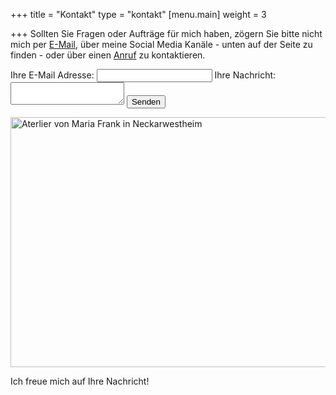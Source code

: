 +++
title = "Kontakt"
type = "kontakt"
[menu.main]
weight = 3

+++
Sollten Sie Fragen oder Aufträge für mich haben, zögern Sie bitte nicht mich per <a href="mailto:mariafrank57@gmail.com" title="Öffnen eines E-Mail Programm für das Erstellen Ihrer Nachricht">E-Mail</a>, über meine Social Media Kanäle - unten auf der Seite zu finden - oder über einen <a href="tel:+4917681329681" title="Öffnen eines Telefon-Programms für die Durchführung eines Anrufs">Anruf</a> zu kontaktieren.<br>

<form
  action="https://formspree.io/f/xnqrbkzq"
  method="POST"
>
  <label>
    Ihre E-Mail Adresse:
    <input type="email" name="email">
  </label>
  <label>
    Ihre Nachricht:
    <textarea name="message"></textarea>
  </label>
  <button type="submit">Senden</button>
</form>

<img src="/images/contact.jpg" alt="Aterlier von Maria Frank in Neckarwestheim" width="1000" height="400">

Ich freue mich auf Ihre Nachricht!
